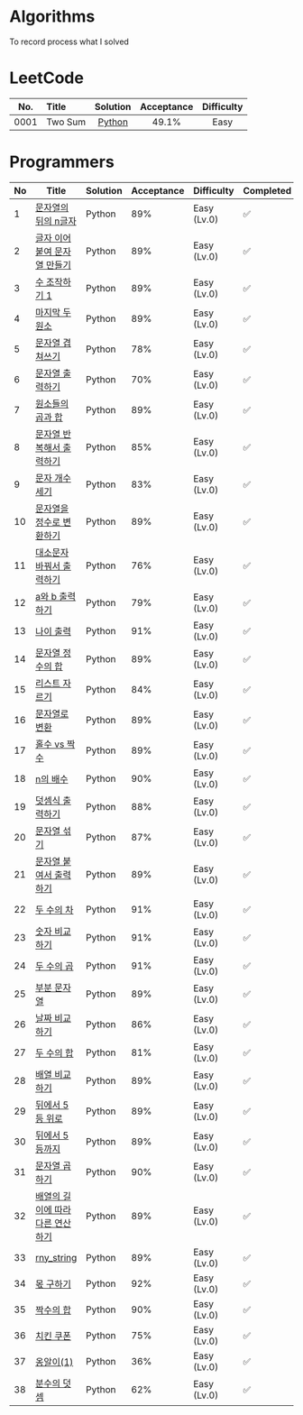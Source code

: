 # Algorithms
To record process what I solved




<!--
 - [X] Summary

|    |  Easy  |  Medium  |  Hard |  Total |
|:--------:|:--------:|:--------:|:--------:|:--------:|
|Optimizing|31|78|43|152|
|Accepted|**287**|**484**|**142**|**913**|
|Total|600|1305|539|2444|
|Perfection Rate|89.2%|83.9%|69.7%|83.4%|
|Completion Rate|47.8%|37.1%|26.3%|37.4%|


| Task 1       | :negative_squared_cross_mark:      |
| Task 2       | :x:|
| Task 3       | :white_check_mark:       |
| Task 3       | :heavy_check_mark:       |
-->

# LeetCode
| No.    |  Title  |  Solution  |  Acceptance |  Difficulty |
|:--------:|:--------------------------------------------------------------|:--------:|:--------:|:--------:|
|0001|Two Sum|[Python](https://github.com/halfrost/LeetCode-Go/tree/master/leetcode/0001.Two-Sum)|49.1%|Easy|



# Programmers
| No | Title | Solution | Acceptance | Difficulty | Completed          |
| -- | ----- | -------- | ---------- | ---------- | ------------------ |
| 1  |[문자열의 뒤의 n글자](https://school.programmers.co.kr/learn/courses/30/lessons/181910)| Python    | 89% | Easy (Lv.0)       | :white_check_mark: |
| 2  |[글자 이어 붙여 문자열 만들기](https://school.programmers.co.kr/learn/courses/30/lessons/181915)| Python    | 89% | Easy (Lv.0)       | :white_check_mark: |
| 3  |[수 조작하기 1](https://school.programmers.co.kr/learn/courses/30/lessons/181926)| Python    | 89% | Easy (Lv.0)       | :white_check_mark: |
| 4  |[마지막 두 원소](https://school.programmers.co.kr/learn/courses/30/lessons/181927)| Python    | 89% | Easy (Lv.0)       | :white_check_mark: |
| 5  |[문자열 겹쳐쓰기](https://school.programmers.co.kr/learn/courses/30/lessons/181943)| Python    | 78% | Easy (Lv.0)       | :white_check_mark: |
| 6  |[문자열 출력하기](https://school.programmers.co.kr/learn/courses/30/lessons/181952)| Python    | 70% | Easy (Lv.0)       | :white_check_mark: |
| 7  |[원소들의 곱과 합](https://school.programmers.co.kr/learn/courses/30/lessons/181929)| Python    | 89% | Easy (Lv.0)       | :white_check_mark: |
| 8  |[문자열 반복해서 출력하기](https://school.programmers.co.kr/learn/courses/30/lessons/181950)| Python    | 85% | Easy (Lv.0)       | :white_check_mark: |
| 9  |[문자 개수 세기](https://school.programmers.co.kr/learn/courses/30/lessons/181902)| Python    | 83% | Easy (Lv.0)       | :white_check_mark: |
| 10 |[문자열을 정수로 변환하기](https://school.programmers.co.kr/learn/courses/30/lessons/181848)| Python    | 89% | Easy (Lv.0)       | :white_check_mark: |
| 11 |[대소문자 바꿔서 출력하기](https://school.programmers.co.kr/learn/courses/30/lessons/181949)| Python    | 76% | Easy (Lv.0)       | :white_check_mark: |
| 12 |[a와 b 출력하기](https://school.programmers.co.kr/learn/courses/30/lessons/181951)| Python    | 79% | Easy (Lv.0)       | :white_check_mark: |
| 13 |[나이 출력](https://school.programmers.co.kr/learn/courses/30/lessons/120820)| Python    | 91% | Easy (Lv.0)      | :white_check_mark: |
| 14 |[문자열 정수의 합](https://school.programmers.co.kr/learn/courses/30/lessons/181849)| Python    | 89% | Easy (Lv.0)      | :white_check_mark: |
| 15 |[리스트 자르기](https://school.programmers.co.kr/learn/courses/30/lessons/181897)| Python    | 84% | Easy (Lv.0)      | :white_check_mark: |
| 16 |[문자열로 변환](https://school.programmers.co.kr/learn/courses/30/lessons/181845)| Python    | 89% | Easy (Lv.0)      | :white_check_mark: |
| 17 |[홀수 vs 짝수](https://school.programmers.co.kr/learn/courses/30/lessons/181887)| Python    | 89% | Easy (Lv.0)      | :white_check_mark: |
| 18 |[n의 배수](https://school.programmers.co.kr/learn/courses/30/lessons/181937)| Python    | 90% | Easy (Lv.0)      | :white_check_mark: |
| 19 |[덧셈식 출력하기](https://school.programmers.co.kr/learn/courses/30/lessons/181947)| Python    | 88% | Easy (Lv.0)      | :white_check_mark: |
| 20 |[문자열 섞기](https://school.programmers.co.kr/learn/courses/30/lessons/181942)| Python    | 87% | Easy (Lv.0)      | :white_check_mark: |
| 21 |[문자열 붙여서 출력하기](https://school.programmers.co.kr/learn/courses/30/lessons/181946)| Python    | 89% | Easy (Lv.0)      | :white_check_mark: |
| 22 |[두 수의 차](https://school.programmers.co.kr/learn/courses/30/lessons/120803)| Python    | 91% | Easy (Lv.0)      | :white_check_mark: |
| 23 |[숫자 비교하기](https://school.programmers.co.kr/learn/courses/30/lessons/120807)| Python    | 91% | Easy (Lv.0)      | :white_check_mark: |
| 24 |[두 수의 곱](https://school.programmers.co.kr/learn/courses/30/lessons/120804)| Python    | 91% | Easy (Lv.0)      | :white_check_mark: |
| 25 |[부분 문자열](https://school.programmers.co.kr/learn/courses/30/lessons/181842)| Python    | 89% | Easy (Lv.0)      | :white_check_mark: |
| 26 |[날짜 비교하기](https://school.programmers.co.kr/learn/courses/30/lessons/181838)| Python    | 86% | Easy (Lv.0)      | :white_check_mark: |
| 27 |[두 수의 합](https://school.programmers.co.kr/learn/courses/30/lessons/181846)| Python    | 81% | Easy (Lv.0)      | :white_check_mark: |
| 28 |[배열 비교하기](https://school.programmers.co.kr/learn/courses/30/lessons/181856)| Python    | 89% | Easy (Lv.0)      | :white_check_mark: |
| 29 |[뒤에서 5등 위로](https://school.programmers.co.kr/learn/courses/30/lessons/181852)| Python    | 89% | Easy (Lv.0)      | :white_check_mark: |
| 30 |[뒤에서 5등까지](https://school.programmers.co.kr/learn/courses/30/lessons/181853)| Python    | 89% | Easy (Lv.0)      | :white_check_mark: |
| 31 |[문자열 곱하기](https://school.programmers.co.kr/learn/courses/30/lessons/181940)| Python    | 90% | Easy (Lv.0)      | :white_check_mark: |
| 32 |[배열의 길이에 따라 다른 연산하기](https://school.programmers.co.kr/learn/courses/30/lessons/181854)| Python    | 89% | Easy (Lv.0)      | :white_check_mark: |
| 33 |[rny_string](https://school.programmers.co.kr/learn/courses/30/lessons/181863)| Python    | 89% | Easy (Lv.0)      | :white_check_mark: |
| 34 |[몫 구하기](https://school.programmers.co.kr/learn/courses/30/lessons/120805)| Python    | 92% | Easy (Lv.0)      | :white_check_mark: |
| 35 |[짝수의 합](https://school.programmers.co.kr/learn/courses/30/lessons/120831)| Python    | 90% | Easy (Lv.0)      | :white_check_mark: |
| 36 |[치킨 쿠폰](https://school.programmers.co.kr/learn/courses/30/lessons/120884)| Python    | 75% | Easy (Lv.0)      | :white_check_mark: |
| 37 |[옹알이(1)](https://school.programmers.co.kr/learn/courses/30/lessons/120956)| Python    | 36% | Easy (Lv.0)      | :white_check_mark: |
| 38 |[분수의 덧셈](https://school.programmers.co.kr/learn/courses/30/lessons/120808)| Python    | 62% | Easy (Lv.0)      | :white_check_mark: |



